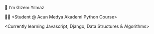 👋 I'm Gizem Yılmaz

👩‍💻 <Student @ Acun Medya Akademi Python Course>
<img src="/dist/assets/svg/illustration-1.svg" alt>
  
<Currently learning Javascript, Django, Data Structures & Algorithms>

